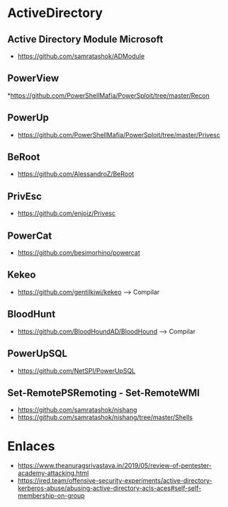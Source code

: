 # ActiveDirectory
## Active Directory Module Microsoft
* https://github.com/samratashok/ADModule

## PowerView
*https://github.com/PowerShellMafia/PowerSploit/tree/master/Recon

## PowerUp
* https://github.com/PowerShellMafia/PowerSploit/tree/master/Privesc

## BeRoot
* https://github.com/AlessandroZ/BeRoot

## PrivEsc
* https://github.com/enjoiz/Privesc

## PowerCat
* https://github.com/besimorhino/powercat

## Kekeo
* https://github.com/gentilkiwi/kekeo  --> Compilar

## BloodHunt
* https://github.com/BloodHoundAD/BloodHound --> Compilar

## PowerUpSQL
* https://github.com/NetSPI/PowerUpSQL

## Set-RemotePSRemoting - Set-RemoteWMI
* https://github.com/samratashok/nishang
* https://github.com/samratashok/nishang/tree/master/Shells

# Enlaces
* https://www.theanuragsrivastava.in/2019/05/review-of-pentester-academy-attacking.html
* https://ired.team/offensive-security-experiments/active-directory-kerberos-abuse/abusing-active-directory-acls-aces#self-self-membership-on-group
